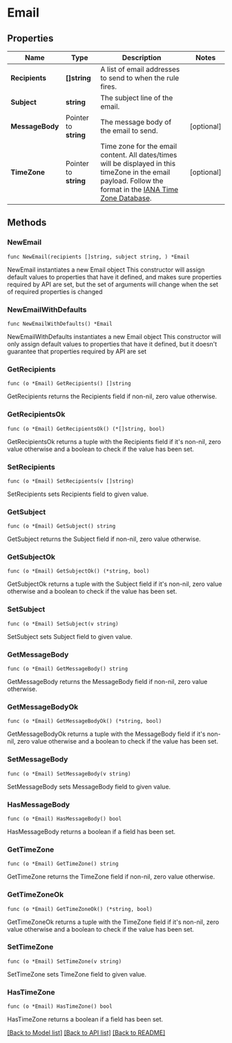 # Email

## Properties

Name | Type | Description | Notes
------------ | ------------- | ------------- | -------------
**Recipients** | **[]string** | A list of email addresses to send to when the rule fires. | 
**Subject** | **string** | The subject line of the email. | 
**MessageBody** | Pointer to **string** | The message body of the email to send. | [optional] 
**TimeZone** | Pointer to **string** | Time zone for the email content. All dates/times will be displayed in this timeZone in the email payload. Follow the format in the [IANA Time Zone Database](https://en.wikipedia.org/wiki/List_of_tz_database_time_zones#List). | [optional] 

## Methods

### NewEmail

`func NewEmail(recipients []string, subject string, ) *Email`

NewEmail instantiates a new Email object
This constructor will assign default values to properties that have it defined,
and makes sure properties required by API are set, but the set of arguments
will change when the set of required properties is changed

### NewEmailWithDefaults

`func NewEmailWithDefaults() *Email`

NewEmailWithDefaults instantiates a new Email object
This constructor will only assign default values to properties that have it defined,
but it doesn't guarantee that properties required by API are set

### GetRecipients

`func (o *Email) GetRecipients() []string`

GetRecipients returns the Recipients field if non-nil, zero value otherwise.

### GetRecipientsOk

`func (o *Email) GetRecipientsOk() (*[]string, bool)`

GetRecipientsOk returns a tuple with the Recipients field if it's non-nil, zero value otherwise
and a boolean to check if the value has been set.

### SetRecipients

`func (o *Email) SetRecipients(v []string)`

SetRecipients sets Recipients field to given value.


### GetSubject

`func (o *Email) GetSubject() string`

GetSubject returns the Subject field if non-nil, zero value otherwise.

### GetSubjectOk

`func (o *Email) GetSubjectOk() (*string, bool)`

GetSubjectOk returns a tuple with the Subject field if it's non-nil, zero value otherwise
and a boolean to check if the value has been set.

### SetSubject

`func (o *Email) SetSubject(v string)`

SetSubject sets Subject field to given value.


### GetMessageBody

`func (o *Email) GetMessageBody() string`

GetMessageBody returns the MessageBody field if non-nil, zero value otherwise.

### GetMessageBodyOk

`func (o *Email) GetMessageBodyOk() (*string, bool)`

GetMessageBodyOk returns a tuple with the MessageBody field if it's non-nil, zero value otherwise
and a boolean to check if the value has been set.

### SetMessageBody

`func (o *Email) SetMessageBody(v string)`

SetMessageBody sets MessageBody field to given value.

### HasMessageBody

`func (o *Email) HasMessageBody() bool`

HasMessageBody returns a boolean if a field has been set.

### GetTimeZone

`func (o *Email) GetTimeZone() string`

GetTimeZone returns the TimeZone field if non-nil, zero value otherwise.

### GetTimeZoneOk

`func (o *Email) GetTimeZoneOk() (*string, bool)`

GetTimeZoneOk returns a tuple with the TimeZone field if it's non-nil, zero value otherwise
and a boolean to check if the value has been set.

### SetTimeZone

`func (o *Email) SetTimeZone(v string)`

SetTimeZone sets TimeZone field to given value.

### HasTimeZone

`func (o *Email) HasTimeZone() bool`

HasTimeZone returns a boolean if a field has been set.


[[Back to Model list]](../README.md#documentation-for-models) [[Back to API list]](../README.md#documentation-for-api-endpoints) [[Back to README]](../README.md)


